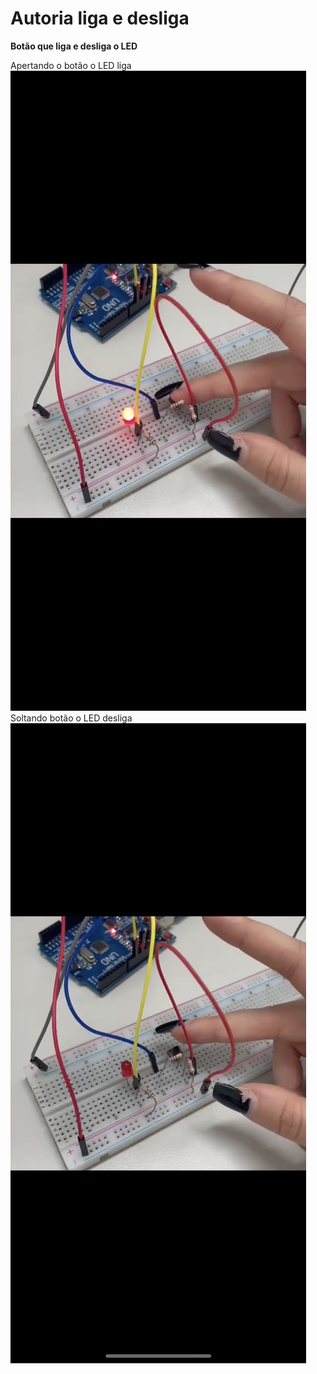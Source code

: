 # Autoria liga e desliga
**Botão que liga e desliga o LED**

Apertando o botão o LED liga
![imagem](IMG_2297.jpg)
Soltando botão o LED desliga
![imagem](IMG_2298.jpg)
